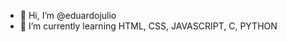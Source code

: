 - 👋 Hi, I’m @eduardojulio
- 🌱 I’m currently learning HTML, CSS, JAVASCRIPT, C, PYTHON


<!--- 💞️ I’m looking to collaborate on ...
- 📫 How to reach me ... --->
<!--- 👀 I’m interested in ... --->
<!---
eduardojulio/eduardojulio is a ✨ special ✨ repository because its `README.md` (this file) appears on your GitHub profile.
You can click the Preview link to take a look at your changes.
--->
